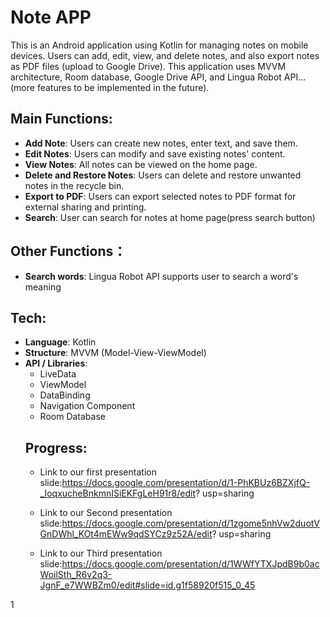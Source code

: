 # Note APP

This is an Android application using Kotlin for managing notes on mobile devices. Users can add, edit, view, and delete notes, and also export notes as PDF files (upload to Google Drive). This application uses MVVM architecture, Room database, Google Drive API, and Lingua Robot API... (more features to be implemented in the future).

## Main Functions:

- **Add Note**: Users can create new notes, enter text, and save them.
- **Edit Notes**: Users can modify and save existing notes' content.
- **View Notes**: All notes can be viewed on the home page.
- **Delete and Restore Notes**: Users can delete and restore unwanted notes in the recycle bin.
- **Export to PDF**: Users can export selected notes to PDF format for external sharing and printing.
- **Search**: User can search for notes at home page(press search button)

## Other Functions：
- **Search words**: Lingua Robot API supports user to search a word's meaning

## Tech:

- **Language**: Kotlin
- **Structure**: MVVM (Model-View-ViewModel)
- **API / Libraries**:
  - LiveData
  - ViewModel
  - DataBinding
  - Navigation Component
  - Room Database
  ## Progress:
  - Link to our first presentation slide:https://docs.google.com/presentation/d/1-PhKBUz6BZXjfQ-_IoqxucheBnkmnISiEKFgLeH91r8/edit? 
  usp=sharing

  - Link to our Second presentation slide:https://docs.google.com/presentation/d/1zgome5nhVw2duotVGnDWhl_KOt4mEWw9qdSYCz9z52A/edit? 
  usp=sharing

  - Link to our Third presentation slide:https://docs.google.com/presentation/d/1WWfYTXJpdB9b0acWoilSth_R6v2q3-JgnF_e7WWBZm0/edit#slide=id.g1f58920f515_0_45
     

1
